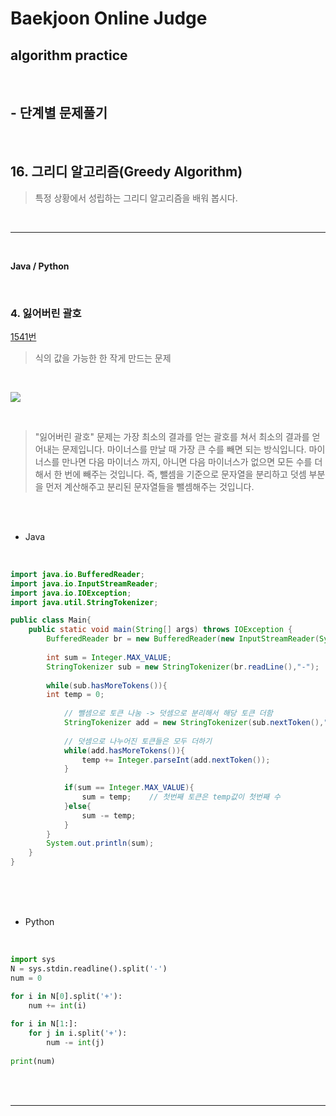 # Baekjoon Online Judge

## algorithm practice
<br>

## - 단계별 문제풀기
<br>

## 16. 그리디 알고리즘(Greedy Algorithm)

> 특정 상황에서 성립하는 그리디 알고리즘을 배워 봅시다.

<br>

---

<br>

**Java / Python**

<br>

### 4. 잃어버린 괄호
[1541번](https://www.acmicpc.net/problem/1541) 
> 식의 값을 가능한 한 작게 만드는 문제

<br>

![](https://images.velog.io/images/jini_eun/post/41f3c1d5-1534-400a-97d9-d67f889cca85/image.png)

<br>

> "잃어버린 괄호" 문제는 가장 최소의 결과를 얻는 괄호를 쳐서 최소의 결과를 얻어내는 문제입니다. 
마이너스를 만날 때 가장 큰 수를 빼면 되는 방식입니다. 마이너스를 만나면 다음 마이너스 까지, 아니면 다음 마이너스가 없으면 모든 수를 더해서 한 번에 빼주는 것입니다. 즉, 뺄셈을 기준으로 문자열을 분리하고 덧셈 부분을 먼저 계산해주고 분리된 문자열들을 뺄셈해주는 것입니다. 

<br><br>

- Java

<br>

```java
import java.io.BufferedReader;
import java.io.InputStreamReader;
import java.io.IOException;
import java.util.StringTokenizer;

public class Main{
	public static void main(String[] args) throws IOException {
		BufferedReader br = new BufferedReader(new InputStreamReader(System.in));
        
		int sum = Integer.MAX_VALUE;
		StringTokenizer sub = new StringTokenizer(br.readLine(),"-");
        
		while(sub.hasMoreTokens()){
		int temp = 0;
            
			// 뺄셈으로 토큰 나눔 -> 덧셈으로 분리해서 해당 토큰 더함
			StringTokenizer add = new StringTokenizer(sub.nextToken(),"+");
            
			// 덧셈으로 나누어진 토큰들은 모두 더하기
			while(add.hasMoreTokens()){
				temp += Integer.parseInt(add.nextToken());
			}
            
			if(sum == Integer.MAX_VALUE){
				sum = temp;    // 첫번째 토큰은 temp값이 첫번째 수 
			}else{
				sum -= temp;
			}
		}
		System.out.println(sum);
	}
}
```


<br><br><br>

- Python 

<br>

```python
import sys
N = sys.stdin.readline().split('-')
num = 0

for i in N[0].split('+'):
    num += int(i)
    
for i in N[1:]:
    for j in i.split('+'):
        num -= int(j)
        
print(num)
```

<br><br>

---

<br>

